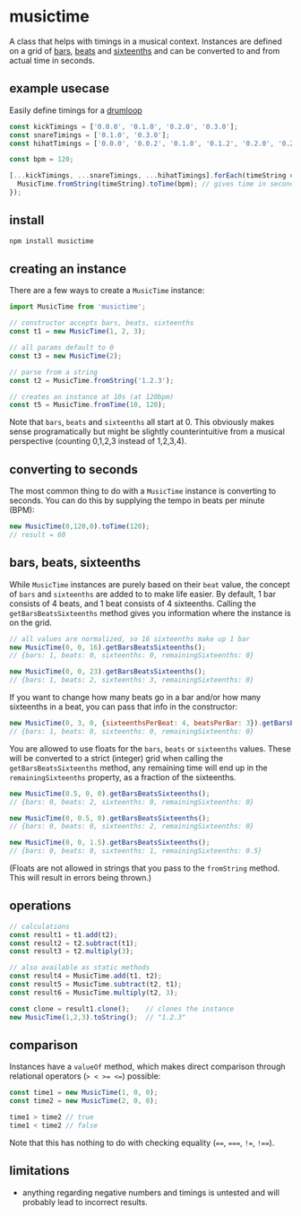 # musictime

A class that helps with timings in a musical context. Instances are defined on a grid of [bars](https://en.wikipedia.org/wiki/Bar_(music)), [beats](https://en.wikipedia.org/wiki/Beat_(music)) and [sixteenths](https://en.wikipedia.org/wiki/Sixteenth_note) and can be converted to and from actual time in seconds.

## example usecase
Easily define timings for a [drumloop](https://makingmusic.ableton.com/programming-beats-2-linear-drumming-1.png)
```javascript
const kickTimings = ['0.0.0', '0.1.0', '0.2.0', '0.3.0'];
const snareTimings = ['0.1.0', '0.3.0'];
const hihatTimings = ['0.0.0', '0.0.2', '0.1.0', '0.1.2', '0.2.0', '0.2.2', '0.3.0', '0.3.2'];

const bpm = 120;

[...kickTimings, ...snareTimings, ...hihatTimings].forEach(timeString => {
  MusicTime.fromString(timeString).toTime(bpm); // gives time in seconds
});
```

## install

```sh
npm install musictime
```

## creating an instance
There are a few ways to create a `MusicTime` instance:
```javascript
import MusicTime from 'musictime';

// constructor accepts bars, beats, sixteenths
const t1 = new MusicTime(1, 2, 3);

// all params default to 0
const t3 = new MusicTime(2);

// parse from a string
const t2 = MusicTime.fromString('1.2.3');

// creates an instance at 10s (at 120bpm)
const t5 = MusicTime.fromTime(10, 120);
```
Note that `bars`, `beats` and `sixteenths` all start at 0. This obviously makes sense programatically but might be slightly counterintuitive from a musical perspective (counting 0,1,2,3 instead of 1,2,3,4).

## converting to seconds
The most common thing to do with a `MusicTime` instance is converting to seconds. You can do this by supplying the tempo in beats per minute (BPM):
```javascript
new MusicTime(0,120,0).toTime(120);
// result = 60
```


## bars, beats, sixteenths
While `MusicTime` instances are purely based on their `beat` value, the concept of `bars` and `sixteenths` are added to to make life easier. By default, 1 bar consists of 4 beats, and 1 beat consists of 4 sixteenths. Calling the `getBarsBeatsSixteenths` method gives you information where the instance is on the grid.
```javascript
// all values are normalized, so 16 sixteenths make up 1 bar
new MusicTime(0, 0, 16).getBarsBeatsSixteenths();
// {bars: 1, beats: 0, sixteenths: 0, remainingSixteenths: 0}

new MusicTime(0, 0, 23).getBarsBeatsSixteenths();
// {bars: 1, beats: 2, sixteenths: 3, remainingSixteenths: 0}
```

If you want to change how many beats go in a bar and/or how many sixteenths in a beat, you can pass that info in the constructor:
```javascript
new MusicTime(0, 3, 0, {sixteenthsPerBeat: 4, beatsPerBar: 3}).getBarsBeatsSixteenths();
// {bars: 1, beats: 0, sixteenths: 0, remainingSixteenths: 0}
```

You are allowed to use floats for the `bars`, `beats` or `sixteenths` values. These will be converted to a strict (integer) grid when calling the `getBarsBeatsSixteenths` method, any remaining time will end up in the `remainingSixteenths` property, as a fraction of the sixteenths.
```javascript
new MusicTime(0.5, 0, 0).getBarsBeatsSixteenths();
// {bars: 0, beats: 2, sixteenths: 0, remainingSixteenths: 0}

new MusicTime(0, 0.5, 0).getBarsBeatsSixteenths();
// {bars: 0, beats: 0, sixteenths: 2, remainingSixteenths: 0}

new MusicTime(0, 0, 1.5).getBarsBeatsSixteenths();
// {bars: 0, beats: 0, sixteenths: 1, remainingSixteenths: 0.5}
```

(Floats are not allowed in strings that you pass to the `fromString` method. This will result in errors being thrown.)

## operations
```javascript
// calculations
const result1 = t1.add(t2);
const result2 = t2.subtract(t1);
const result3 = t2.multiply(3);

// also available as static methods
const result4 = MusicTime.add(t1, t2);
const result5 = MusicTime.subtract(t2, t1);
const result6 = MusicTime.multiply(t2, 3);

const clone = result1.clone();    // clones the instance
new MusicTime(1,2,3).toString();  // "1.2.3"
```

## comparison
Instances have a `valueOf` method, which makes direct comparison through relational operators (`> < >= <=`) possible:
```javascript
const time1 = new MusicTime(1, 0, 0);
const time2 = new MusicTime(2, 0, 0);

time1 > time2 // true
time1 < time2 // false
```
Note that this has nothing to do with checking equality (`==`, `===`, `!=`, `!==`).


## limitations
- anything regarding negative numbers and timings is untested and will probably lead to incorrect results.


